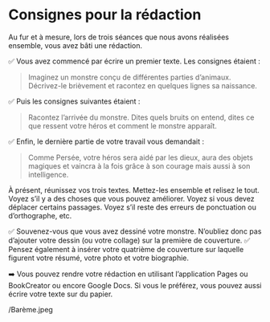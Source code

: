 # Consignes pour la rédaction

Au fur et à mesure, lors de trois séances que nous avons réalisées ensemble, vous avez bâti une rédaction.

✅ Vous avez commencé par écrire un premier texte. Les consignes étaient :

> Imaginez un monstre conçu de différentes parties d’animaux. Décrivez-le brièvement et racontez en quelques lignes sa naissance.

✅ Puis les consignes suivantes étaient :

> Racontez l’arrivée du monstre. Dites quels bruits on entend, dites ce que ressent votre héros et comment le monstre apparaît. 

✅ Enfin, le dernière partie de votre travail vous demandait :

>Comme Persée, votre héros sera aidé par les dieux, aura des objets magiques et vaincra à la fois grâce à son courage mais aussi à son intelligence.


À présent, réunissez vos trois textes. Mettez-les ensemble et relisez le tout. Voyez s’il y a des choses que vous pouvez améliorer. Voyez si vous devez déplacer certains passages. Voyez s’il reste des erreurs de ponctuation ou d’orthographe, etc.


✅ Souvenez-vous que vous avez dessiné votre monstre. N’oubliez donc pas d’ajouter votre dessin (ou votre collage) sur la première de couverture.
✅ Pensez également à insérer votre quatrième de couverture sur laquelle figurent votre résumé, votre photo et votre biographie.

➡️ Vous pouvez rendre votre rédaction en utilisant l’application Pages ou BookCreator ou encore Google Docs. Si vous le préférez, vous pouvez aussi écrire votre texte sur du papier.

/Barème.jpeg
